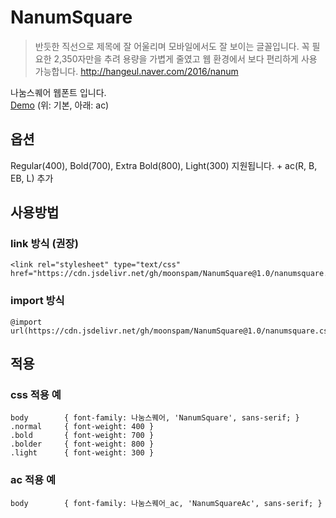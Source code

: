# NanumSquare

> 반듯한 직선으로 제목에 잘 어울리며 모바일에서도 잘 보이는 글꼴입니다. 꼭 필요한 2,350자만을 추려 용량을 가볍게 줄였고 웹 환경에서 보다 편리하게 사용 가능합니다. http://hangeul.naver.com/2016/nanum

나눔스퀘어 웹폰트 입니다.  
[Demo](https://htmlpreview.github.io/?https://github.com/moonspam/NanumSquare/blob/master/index.html)
(위: 기본, 아래: ac)

## 옵션

Regular(400), Bold(700), Extra Bold(800), Light(300) 지원됩니다. + ac(R, B, EB, L) 추가

## 사용방법

### link 방식 (권장)

	<link rel="stylesheet" type="text/css" href="https://cdn.jsdelivr.net/gh/moonspam/NanumSquare@1.0/nanumsquare.css">

### import 방식

	@import url(https://cdn.jsdelivr.net/gh/moonspam/NanumSquare@1.0/nanumsquare.css);

## 적용

### css 적용 예

	body		{ font-family: 나눔스퀘어, 'NanumSquare', sans-serif; }
	.normal		{ font-weight: 400 }
	.bold		{ font-weight: 700 }
	.bolder		{ font-weight: 800 }
	.light		{ font-weight: 300 }

### ac 적용 예

	body		{ font-family: 나눔스퀘어_ac, 'NanumSquareAc', sans-serif; }
